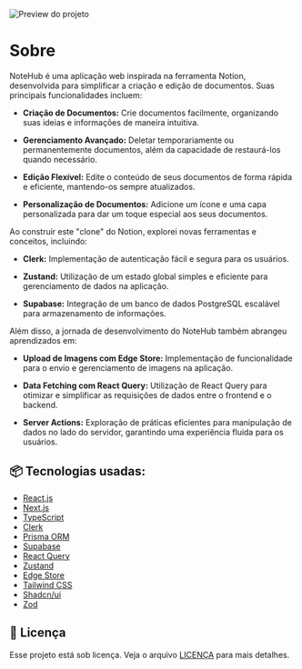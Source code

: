 ![Preview do projeto](https://i.imgur.com/Wsz1c75.png)

# Sobre

NoteHub é uma aplicação web inspirada na ferramenta Notion, desenvolvida para simplificar a criação e edição de documentos. Suas principais funcionalidades incluem:

- **Criação de Documentos:** Crie documentos facilmente, organizando suas ideias e informações de maneira intuitiva.

- **Gerenciamento Avançado:** Deletar temporariamente ou permanentemente documentos, além da capacidade de restaurá-los quando necessário.

- **Edição Flexível:** Edite o conteúdo de seus documentos de forma rápida e eficiente, mantendo-os sempre atualizados.

- **Personalização de Documentos:** Adicione um ícone e uma capa personalizada para dar um toque especial aos seus documentos.

Ao construir este "clone" do Notion, explorei novas ferramentas e conceitos, incluindo:

- **Clerk:** Implementação de autenticação fácil e segura para os usuários.

- **Zustand:** Utilização de um estado global simples e eficiente para gerenciamento de dados na aplicação.

- **Supabase:** Integração de um banco de dados PostgreSQL escalável para armazenamento de informações.

Além disso, a jornada de desenvolvimento do NoteHub também abrangeu aprendizados em:

- **Upload de Imagens com Edge Store:** Implementação de funcionalidade para o envio e gerenciamento de imagens na aplicação.

- **Data Fetching com React Query:** Utilização de React Query para otimizar e simplificar as requisições de dados entre o frontend e o backend.

- **Server Actions:** Exploração de práticas eficientes para manipulação de dados no lado do servidor, garantindo uma experiência fluida para os usuários.

## 📦 Tecnologias usadas:

- [React.js](https://react.dev/)
- [Next.js](https://nextjs.org/)
- [TypeScript](https://www.typescriptlang.org/)
- [Clerk](https://clerk.com/)
- [Prisma ORM](https://www.prisma.io/)
- [Supabase](https://supabase.com/)
- [React Query](https://tanstack.com/query/latest)
- [Zustand](https://zustand-demo.pmnd.rs/)
- [Edge Store](https://edgestore.dev/)
- [Tailwind CSS](https://tailwindcss.com/)
- [Shadcn/ui](https://ui.shadcn.com/)
- [Zod](https://zod.dev/)

## 📄 Licença

Esse projeto está sob licença. Veja o arquivo [LICENÇA](LICENSE) para mais detalhes.

